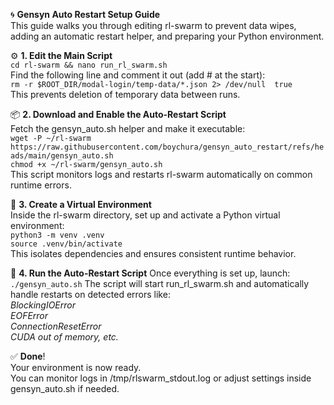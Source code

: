 🌀 **Gensyn Auto Restart Setup Guide**  
This guide walks you through editing rl-swarm to prevent data wipes, adding an automatic restart helper, and preparing your Python environment.  

⚙️ **1. Edit the Main Script**  
```cd rl-swarm && nano run_rl_swarm.sh```  
Find the following line and comment it out (add # at the start):  
```rm -r $ROOT_DIR/modal-login/temp-data/*.json 2> /dev/null  true```  
This prevents deletion of temporary data between runs.  

📦 **2. Download and Enable the Auto-Restart Script**  
Fetch the gensyn_auto.sh helper and make it executable:  
```wget -P ~/rl-swarm https://raw.githubusercontent.com/boychura/gensyn_auto_restart/refs/heads/main/gensyn_auto.sh```  
```chmod +x ~/rl-swarm/gensyn_auto.sh```  
This script monitors logs and restarts rl-swarm automatically on common runtime errors.  

🐍 **3. Create a Virtual Environment**  
Inside the rl-swarm directory, set up and activate a Python virtual environment:  
```python3 -m venv .venv```  
```source .venv/bin/activate```  
This isolates dependencies and ensures consistent runtime behavior.   

🚀 **4. Run the Auto-Restart Script**
Once everything is set up, launch:  
```./gensyn_auto.sh```
The script will start run_rl_swarm.sh and automatically handle restarts on detected errors like:  
_BlockingIOError  
EOFError  
ConnectionResetError  
CUDA out of memory, etc._   

✅ **Done**!  
Your environment is now ready.  
You can monitor logs in /tmp/rlswarm_stdout.log or adjust settings inside gensyn_auto.sh if needed.  
